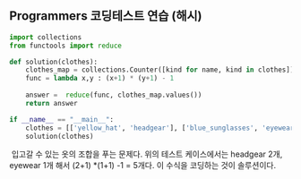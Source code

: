 ## Programmers 코딩테스트 연습 (해시)

```python
import collections
from functools import reduce

def solution(clothes):
    clothes_map = collections.Counter([kind for name, kind in clothes])
    func = lambda x,y : (x+1) * (y+1) - 1
    
    answer =  reduce(func, clothes_map.values())
    return answer

if __name__ == "__main__":
    clothes = [['yellow_hat', 'headgear'], ['blue_sunglasses', 'eyewear'], ['green_turban', 'headgear']]
    solution(clothes)
```

​	입고갈 수 있는 옷의 조합을 푸는 문제다. 위의 테스트 케이스에서는 headgear 2개, eyewear 1개 해서 (2+1) *(1+1) -1 = 5개다. 이 수식을 코딩하는 것이 솔루션이다.